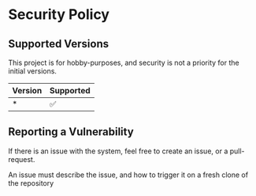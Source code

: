# Security Policy

## Supported Versions

This project is for hobby-purposes, and security is not a priority for the initial versions.

| Version | Supported          |
|---------|--------------------|
| *       | :white_check_mark: |

## Reporting a Vulnerability

If there is an issue with the system, feel free to create an issue, or a pull-request.

An issue must describe the issue, and how to trigger it on a fresh clone of the repository
